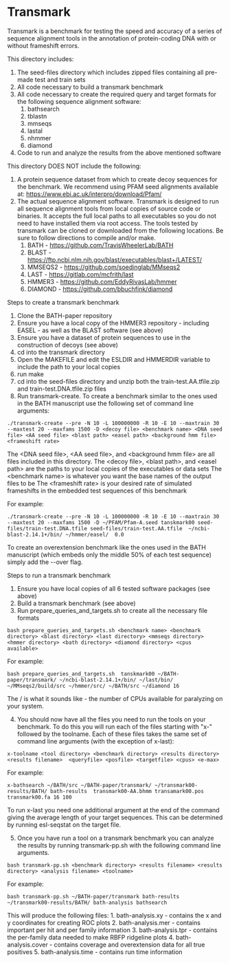 # Transmark

Transmark is a benchmark for testing the speed and accuracy of a series of sequence alignment tools in the annotation of protein-coding DNA with or without frameshift errors.

This directory includes:
1. The seed-files directory which includes zipped files containing all pre-made test and train sets
2. All code necessary to build a transmark benchmark
3. All code necessary to create the required query and target formats for the following sequence alignment software:
     1. bathsearch
     2. tblastn
     3. mmseqs
     4. lastal
     5. nhmmer
     6. diamond
4. Code to run and analyze the results from the above mentioned software

This directory DOES NOT include the following:
1. A protein sequence dataset from which to create decoy sequences for the benchmark.  We recommend using PFAM seed alignments available at: https://www.ebi.ac.uk/interpro/download/Pfam/
2. The actual sequence alignment software. Transmark is designed to run all sequence alignment tools from local copies of source code or binaries.  It accepts the full local paths to all executables so you do not need to have installed them via root access. The tools tested by transmark can be cloned or downloaded from the following locations. Be sure to follow directions to compile and/or make.
    1. BATH    - https://github.com/TravisWheelerLab/BATH
    2. BLAST   - https://ftp.ncbi.nlm.nih.gov/blast/executables/blast+/LATEST/
    3. MMSEQS2 - https://github.com/soedinglab/MMseqs2
    4. LAST    - https://gitlab.com/mcfrith/last
    5. HMMER3  - https://github.com/EddyRivasLab/hmmer
    6. DIAMOND - https://github.com/bbuchfink/diamond

Steps to create a transmark benchmark
1. Clone the BATH-paper repository
2. Ensure you have a local copy of the HMMER3 repository - including EASEL - as well as the BLAST software (see above)
3. Ensure you have a dataset of protein sequences to use in the construction of decoys (see above)
4. cd into the transmark directory
5. Open the MAKEFILE and edit the ESLDIR and HMMERDIR variable to include the path to your local copies
6. run make
7. cd into the seed-files directory and unzip both the train-test.AA.tfile.zip and train-test.DNA.tfile.zip files
8. Run transmark-create.  To create a benchmark similar to the ones used in the BATH manuscript use the following set of command line arguments:
```
./transmark-create --pre -N 10 -L 100000000 -R 10 -E 10 --maxtrain 30 --maxtest 20 --maxfams 1500 -D <decoy file> <benchmark name> <DNA seed file> <AA seed file> <blast path> <easel path> <background hmm file> <frameshift rate>
```
The \<DNA seed file\>, \<AA seed file\>, and \<background hmm file\> are all files included in this directory.
The \<decoy file\>, \<blast path\>, and \<easel path\> are the paths to your local copies of the executables or data sets
The \<benchmark name\> is whatever you want the base names of the output files to be
The \<frameshift rate\> is your desired rate of simulated frameshifts in the embedded test sequences of this benchmark

For example:
```
./transmark-create --pre -N 10 -L 100000000 -R 10 -E 10 --maxtrain 30 --maxtest 20 --maxfams 1500 -D ~/PFAM/Pfam-A.seed tanskmark00 seed-files/train-test.DNA.tfile seed-files/train-test.AA.tfile  ~/ncbi-blast-2.14.1+/bin/ ~/hmmer/easel/  0.0
```
To create an overextension benchmark like the ones used in the BATH manuscript (which embeds only the middle 50% of each test sequence) simply add the --over flag. 

Steps to run a transmark benchmark
1. Ensure you have local copies of all 6 tested software packages (see above)
2. Build a transmark benchmark (see above)
3. Run prepare_queries_and_targets.sh to create all the necessary file formats
```
bash prepare_queries_and_targets.sh <benchmark name> <benchmark directory> <blast directory> <last directory> <mmseqs directory> <hmmer directory> <bath directory> <diamond directory> <cpus available>
```
For example:
```
bash prepare_queries_and_targets.sh  tanskmark00 ~/BATH-paper/transmark/ ~/ncbi-blast-2.14.1+/bin/ ~/last/bin/ ~/MMseqs2/build/src ~/hmmer/src/ ~/BATH/src ~/diamond 16
```
The /<cpus available/> is what it sounds like - the number of CPUs available for paralyzing on your system. 

4. You should now have all the files you need to run the tools on your benchmark. To do this you will run each of the files starting with "x-" followed by the toolname. Each of these files takes the same set of command line arguments (with the exception of x-last):
```
x-toolname <tool directory> <benchmark directory> <results directory> <results filename>  <queryfile> <posfile> <targetfile> <cpus> <e-max>
```
For example:
```
x-bathsearch ~/BATH/src ~/BATH-paper/transmark/ ~/transmark00-results/BATH/ bath-results  transmark00-AA.bhmm transamark00.pos transmark00.fa 16 100
```

To run x-last you need one additional argument at the end of the command giving the average length of your target sequences. This can be determined by running esl-seqstat on the target file.

5. Once you have run a tool on a transmark benchmark you can analyze the results by running transmark-pp.sh with the following command line arguments.
```
bash transmark-pp.sh <benchmark directory> <results filename> <results directory> <analysis filename> <toolname> 
```
For example:
```
bash transmark-pp.sh ~/BATH-paper/transmark bath-results ~/transmark00-results/BATH/ bath-analysis bathsearch
``` 
This will produce the following files:
	1. bath-analysis.xy  - contains the x and y coordinates for creating ROC plots
	2. bath-analysis.mer - contains important per hit and per family information
        3. bath-analysis.tpr - contains the per-family data needed to make RBFP ridgeline plots
	4. bath-analysis.cover - contains coverage and overextension data for all true positives
        5. bath-analysis.time - contains run time information
 
